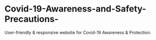 # Covid-19-Awareness-and-Safety-Precautions-
 User-friendly &amp; responsive website for Covid-19 Awareness &amp; Protection.
